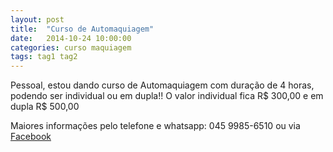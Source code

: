 ```yaml
---
layout: post
title:  "Curso de Automaquiagem"
date:   2014-10-24 10:00:00
categories: curso maquiagem
tags: tag1 tag2
---
```

Pessoal, estou dando curso de  Automaquiagem com duração de 4 horas, podendo ser individual ou em dupla!!
O valor individual fica R$ 300,00 e em dupla R$ 500,00

<!-- more -->

Maiores informações pelo telefone e whatsapp: 045 9985-6510 ou via [Facebook](https://www.facebook.com/fabiolagnogueira)
